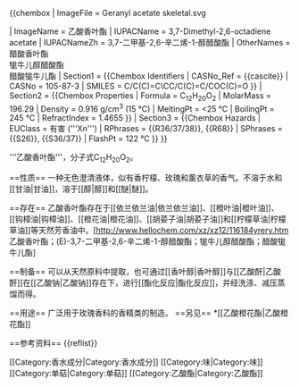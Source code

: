 {{chembox
|   ImageFile = Geranyl acetate skeletal.svg
<!--
|   ImageSize = 200px
-->
|   ImageName = 乙酸香叶酯
|   IUPACName = 3,7-Dimethyl-2,6-octadiene acetate
|   IUPACNameZh = 3,7-二甲基-2,6-辛二烯-1-醇醋酸酯
|   OtherNames = 醋酸香叶酯<br />牻牛儿醇醋酸酯<br />醋酸牻牛儿酯
| Section1 = {{Chembox Identifiers
|   CASNo_Ref = {{cascite}}
| CASNo = 105-87-3
|   SMILES = C/C(C)=C\CC/C(C)=C/COC(C)=O
  }}
| Section2 = {{Chembox Properties
|   Formula = C<sub>12</sub>H<sub>20</sub>O<sub>2</sub>
|   MolarMass = 196.29
|   Density = 0.916 g/cm<sup>3</sup> (15 °C)
|   MeltingPt = <25 °C
|   BoilingPt = 245 °C
|   RefractIndex = 1.4655
  }}
| Section3 = {{Chembox Hazards
|   EUClass = 有害 ('''Xn''')
|   RPhrases = {{R36/37/38}}, {{R68}}
|   SPhrases = {{S26}}, {{S36/37}}
|   FlashPt = 122 °C
  }}
}}

'''乙酸香叶酯'''，分子式C<sub>12</sub>H<sub>20</sub>O<sub>2</sub>。

==性质==
一种无色澄清液体，似有香柠檬、玫瑰和薰衣草的香气。不溶于水和[[甘油|甘油]]，溶于[[醇|醇]]和[[醚|醚]]。

==存在==
乙酸香叶酯存在于[[依兰依兰油|依兰依兰油]]、[[橙叶油|橙叶油]]、[[钩樟油|钩樟油]]、[[橙花油|橙花油]]、[[胡荽子油|胡荽子油]]和[[柠檬草油|柠檬草油]]等天然芳香油中。<ref name="cy">[http://www.hellochem.com/xz/xz12/116184yrery.htm 乙酸香叶酯；(E)-3,7-二甲基-2,6-辛二烯-1-醇醋酸酯；牻牛儿醇醋酸酯；醋酸牻牛儿酯]</ref>

==制备==
可以从天然原料中提取，也可通过[[香叶醇|香叶醇]]与[[乙酸酐|乙酸酐]]在[[乙酸钠|乙酸钠]]存在下，进行[[酯化反应|酯化反应]]，并经洗涤、减压蒸馏而得。<ref name="cy" />

==用途==
广泛用于玫瑰香料的香精类的制造。
==另见==
*[[乙酸橙花酯|乙酸橙花酯]]

==参考资料==
{{reflist}}

[[Category:香水成分|Category:香水成分]]
[[Category:味|Category:味]]
[[Category:单萜|Category:单萜]]
[[Category:乙酸酯|Category:乙酸酯]]